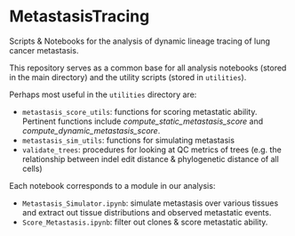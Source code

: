 MetastasisTracing
====================
Scripts & Notebooks for the analysis of dynamic lineage tracing of lung cancer metastasis.

This repository serves as a common base for all analysis notebooks (stored in the main directory) and the utility scripts (stored in `utilities`).

Perhaps most useful in the `utilities` directory are:
    
- `metastasis_score_utils`: functions for scoring metastatic ability. Pertinent functions include *compute_static_metastasis_score* and *compute_dynamic_metastasis_score*.
- `metastasis_sim_utils`: functions for simulating metastasis
- `validate_trees`: procedures for looking at QC metrics of trees (e.g. the relationship between indel edit distance & phylogenetic distance of all cells)

Each notebook corresponds to a module in our analysis:
	
* `Metastasis_Simulator.ipynb`: simulate metastasis over various tissues and extract out tissue distributions and observed metastatic events.
* `Score_Metastasis.ipynb`: filter out clones & score metastatic ability.
